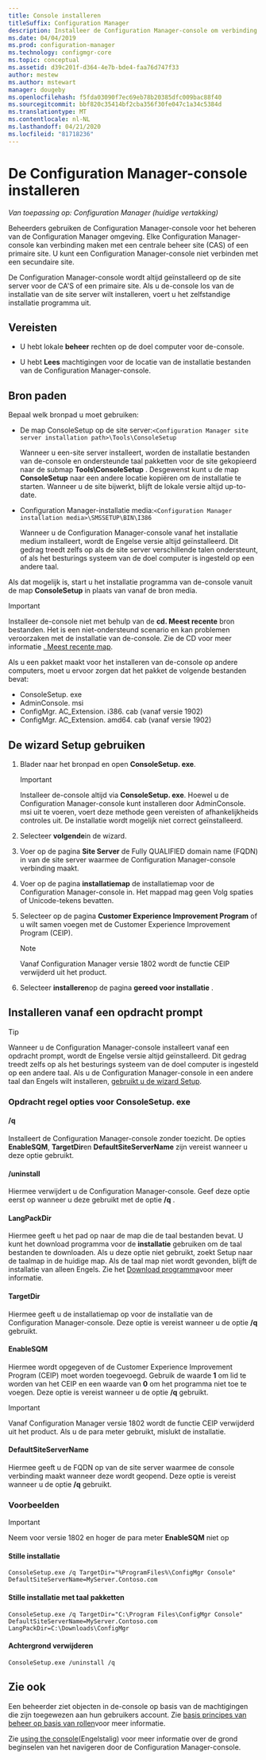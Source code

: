 ```yaml
---
title: Console installeren
titleSuffix: Configuration Manager
description: Installeer de Configuration Manager-console om verbinding te maken met een centrale beheer site of primaire site.
ms.date: 04/04/2019
ms.prod: configuration-manager
ms.technology: configmgr-core
ms.topic: conceptual
ms.assetid: d39c201f-d364-4e7b-bde4-faa76d747f33
author: mestew
ms.author: mstewart
manager: dougeby
ms.openlocfilehash: f5fda03090f7ec69eb78b20385dfc009bac88f40
ms.sourcegitcommit: bbf820c35414bf2cba356f30fe047c1a34c5384d
ms.translationtype: MT
ms.contentlocale: nl-NL
ms.lasthandoff: 04/21/2020
ms.locfileid: "81718236"
---
```

# <a name="install-the-configuration-manager-console"></a>De Configuration Manager-console installeren

*Van toepassing op: Configuration Manager (huidige vertakking)*

Beheerders gebruiken de Configuration Manager-console voor het beheren van de Configuration Manager omgeving. Elke Configuration Manager-console kan verbinding maken met een centrale beheer site (CAS) of een primaire site. U kunt een Configuration Manager-console niet verbinden met een secundaire site.

De Configuration Manager-console wordt altijd geïnstalleerd op de site server voor de CA'S of een primaire site. Als u de-console los van de installatie van de site server wilt installeren, voert u het zelfstandige installatie programma uit.  



## <a name="prerequisites"></a>Vereisten

- U hebt lokale **beheer** rechten op de doel computer voor de-console.  

- U hebt **Lees** machtigingen voor de locatie van de installatie bestanden van de Configuration Manager-console.  



## <a name="source-paths"></a>Bron paden

Bepaal welk bronpad u moet gebruiken:  

- De map ConsoleSetup op de site server:`<Configuration Manager site server installation path>\Tools\ConsoleSetup`  

    Wanneer u een-site server installeert, worden de installatie bestanden van de-console en ondersteunde taal pakketten voor de site gekopieerd naar de submap **Tools\ConsoleSetup** . Desgewenst kunt u de map **ConsoleSetup** naar een andere locatie kopiëren om de installatie te starten. Wanneer u de site bijwerkt, blijft de lokale versie altijd up-to-date.  

- Configuration Manager-installatie media:`<Configuration Manager installation media>\SMSSETUP\BIN\I386`  

    Wanneer u de Configuration Manager-console vanaf het installatie medium installeert, wordt de Engelse versie altijd geïnstalleerd. Dit gedrag treedt zelfs op als de site server verschillende talen ondersteunt, of als het besturings systeem van de doel computer is ingesteld op een andere taal.  

Als dat mogelijk is, start u het installatie programma van de-console vanuit de map **ConsoleSetup** in plaats van vanaf de bron media.

> [!Important]  
> Installeer de-console niet met behulp van de **cd. Meest recente** bron bestanden. Het is een niet-ondersteund scenario en kan problemen veroorzaken met de installatie van de-console. Zie de CD voor meer informatie [. Meest recente map](../../manage/the-cd.latest-folder.md#unsupported-scenarios).<!-- SCCMDocs issue 1359 -->  

Als u een pakket maakt voor het installeren van de-console op andere computers, moet u ervoor zorgen dat het pakket de volgende bestanden bevat:<!--3612513-->

- ConsoleSetup. exe
- AdminConsole. msi
- ConfigMgr. AC_Extension. i386. cab (vanaf versie 1902)
- ConfigMgr. AC_Extension. amd64. cab (vanaf versie 1902)



## <a name="use-the-setup-wizard"></a>De wizard Setup gebruiken  

1. Blader naar het bronpad en open **ConsoleSetup. exe**.  

    > [!IMPORTANT]  
    > Installeer de-console altijd via **ConsoleSetup. exe**. Hoewel u de Configuration Manager-console kunt installeren door AdminConsole. msi uit te voeren, voert deze methode geen vereisten of afhankelijkheids controles uit. De installatie wordt mogelijk niet correct geïnstalleerd.  

2. Selecteer **volgende**in de wizard.  

3. Voer op de pagina **Site Server** de Fully QUALIFIED domain name (FQDN) in van de site server waarmee de Configuration Manager-console verbinding maakt.  

4. Voer op de pagina **installatiemap** de installatiemap voor de Configuration Manager-console in. Het mappad mag geen Volg spaties of Unicode-tekens bevatten.  

5. Selecteer op de pagina **Customer Experience Improvement Program** of u wilt samen voegen met de Customer Experience Improvement Program (CEIP).  

    > [!Note]  
    > Vanaf Configuration Manager versie 1802 wordt de functie CEIP verwijderd uit het product.

6. Selecteer **installeren**op de pagina **gereed voor installatie** .  



## <a name="install-from-a-command-prompt"></a>Installeren vanaf een opdracht prompt  

> [!TIP]  
> Wanneer u de Configuration Manager-console installeert vanaf een opdracht prompt, wordt de Engelse versie altijd geïnstalleerd. Dit gedrag treedt zelfs op als het besturings systeem van de doel computer is ingesteld op een andere taal. Als u de Configuration Manager-console in een andere taal dan Engels wilt installeren, [gebruikt u de wizard Setup](#use-the-setup-wizard).  


### <a name="consolesetupexe-command-line-options"></a>Opdracht regel opties voor ConsoleSetup. exe

#### <a name="q"></a>/q

Installeert de Configuration Manager-console zonder toezicht. De opties **EnableSQM**, **TargetDir**en **DefaultSiteServerName** zijn vereist wanneer u deze optie gebruikt.

#### <a name="uninstall"></a>/uninstall

Hiermee verwijdert u de Configuration Manager-console. Geef deze optie eerst op wanneer u deze gebruikt met de optie **/q** .

#### <a name="langpackdir"></a>LangPackDir

Hiermee geeft u het pad op naar de map die de taal bestanden bevat. U kunt het download programma voor de **installatie** gebruiken om de taal bestanden te downloaden. Als u deze optie niet gebruikt, zoekt Setup naar de taalmap in de huidige map. Als de taal map niet wordt gevonden, blijft de installatie van alleen Engels. Zie het [Download programma](setup-downloader.md)voor meer informatie.

#### <a name="targetdir"></a>TargetDir

Hiermee geeft u de installatiemap op voor de installatie van de Configuration Manager-console. Deze optie is vereist wanneer u de optie **/q** gebruikt.

#### <a name="enablesqm"></a>EnableSQM

Hiermee wordt opgegeven of de Customer Experience Improvement Program (CEIP) moet worden toegevoegd. Gebruik de waarde **1** om lid te worden van het CEIP en een waarde van **0** om het programma niet toe te voegen. Deze optie is vereist wanneer u de optie **/q** gebruikt.

> [!Important]  
> Vanaf Configuration Manager versie 1802 wordt de functie CEIP verwijderd uit het product. Als u de para meter gebruikt, mislukt de installatie.

#### <a name="defaultsiteservername"></a>DefaultSiteServerName

Hiermee geeft u de FQDN op van de site server waarmee de console verbinding maakt wanneer deze wordt geopend. Deze optie is vereist wanneer u de optie **/q** gebruikt.


### <a name="examples"></a>Voorbeelden

> [!Important]  
> Neem voor versie 1802 en hoger de para meter **EnableSQM** niet op

#### <a name="silent-install"></a>Stille installatie

`ConsoleSetup.exe /q TargetDir="%ProgramFiles%\ConfigMgr Console" DefaultSiteServerName=MyServer.Contoso.com`

#### <a name="silent-install-with-language-packs"></a>Stille installatie met taal pakketten

`ConsoleSetup.exe /q TargetDir="C:\Program Files\ConfigMgr Console" DefaultSiteServerName=MyServer.Contoso.com LangPackDir=C:\Downloads\ConfigMgr`  

#### <a name="silent-uninstall"></a>Achtergrond verwijderen

`ConsoleSetup.exe /uninstall /q`  



## <a name="see-also"></a>Zie ook

Een beheerder ziet objecten in de-console op basis van de machtigingen die zijn toegewezen aan hun gebruikers account. Zie [basis principes van beheer op basis van rollen](../../../understand/fundamentals-of-role-based-administration.md)voor meer informatie.

Zie [using the console](../../manage/admin-console.md)(Engelstalig) voor meer informatie over de grond beginselen van het navigeren door de Configuration Manager-console.
